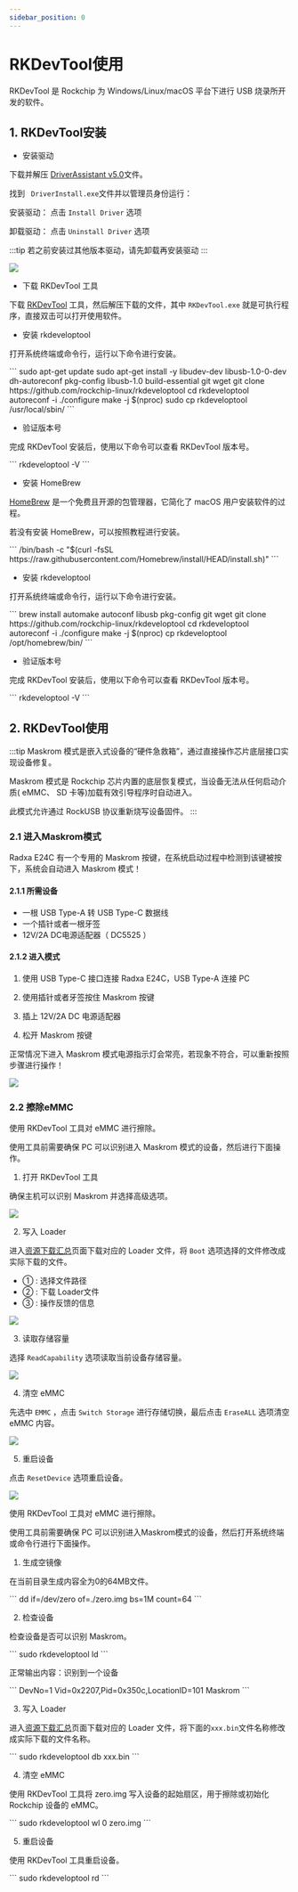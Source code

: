 ```yaml
---
sidebar_position: 0
---
```


# RKDevTool使用

RKDevTool 是 Rockchip 为 Windows/Linux/macOS 平台下进行 USB 烧录所开发的软件。

## 1. RKDevTool安装

<Tabs queryString="e24c-erase">

<TabItem value="Windows">

- 安装驱动

下载并解压 [DriverAssistant v5.0](https://dl.radxa.com/tools/windows/DriverAssistant_v5.0.zip)文件。

找到 ` DriverInstall.exe`文件并以管理员身份运行：

安装驱动： 点击 `Install Driver` 选项

卸载驱动： 点击 `Uninstall Driver` 选项

:::tip
若之前安装过其他版本驱动，请先卸载再安装驱动
:::

<div style={{textAlign: 'left'}}>
  <img src="/img/e/e24c/rkddevtool.webp" style={{width: '50%', maxWidth: '700'}} />
</div>

- 下载 RKDevTool 工具

下载 [RKDevTool](https://dl.radxa.com/tools/windows/RKDevTool_Release_v2.96-20221121.rar) 工具，然后解压下载的文件，其中 `RKDevTool.exe` 就是可执行程序，直接双击可以打开使用软件。

</TabItem>

<TabItem value="Linux">

- 安装 rkdeveloptool

打开系统终端或命令行，运行以下命令进行安装。

<NewCodeBlock tip="Linux-host$" type="host">
```
sudo apt-get update
sudo apt-get install -y libudev-dev libusb-1.0-0-dev dh-autoreconf pkg-config libusb-1.0 build-essential git wget
git clone https://github.com/rockchip-linux/rkdeveloptool
cd rkdeveloptool
autoreconf -i
./configure
make -j $(nproc)
sudo cp rkdeveloptool /usr/local/sbin/
```
</NewCodeBlock>

- 验证版本号

完成 RKDevTool 安装后，使用以下命令可以查看 RKDevTool 版本号。

<NewCodeBlock tip="Linux-host$" type="host">
```
rkdeveloptool -V
```
</NewCodeBlock>

</TabItem>

<TabItem value="macOS">

- 安装 HomeBrew

[HomeBrew](https://brew.sh/) 是一个免费且开源的包管理器，它简化了 macOS 用户安装软件的过程。

若没有安装 HomeBrew，可以按照教程进行安装。

<NewCodeBlock tip="macOS-host$" type="host">
```
/bin/bash -c "$(curl -fsSL https://raw.githubusercontent.com/Homebrew/install/HEAD/install.sh)"
```
</NewCodeBlock>

- 安装 rkdeveloptool

打开系统终端或命令行，运行以下命令进行安装。

<NewCodeBlock tip="macOS-host$" type="host">
```
brew install automake autoconf libusb pkg-config git wget
git clone https://github.com/rockchip-linux/rkdeveloptool
cd rkdeveloptool
autoreconf -i
./configure
make -j $(nproc)
cp rkdeveloptool /opt/homebrew/bin/
```
</NewCodeBlock>

- 验证版本号

完成 RKDevTool 安装后，使用以下命令可以查看 RKDevTool 版本号。

<NewCodeBlock tip="macOS-host$" type="host">
```
rkdeveloptool -V
```
</NewCodeBlock>

</TabItem>

</Tabs>

## 2. RKDevTool使用

:::tip
Maskrom 模式是嵌入式设备的“硬件急救箱”，通过直接操作芯片底层接口实现设备修复。

Maskrom 模式是 Rockchip 芯片内置的底层恢复模式，当设备无法从任何启动介质( eMMC、 SD 卡等)加载有效引导程序时自动进入。

此模式允许通过 RockUSB 协议重新烧写设备固件。
:::

### 2.1 进入Maskrom模式

Radxa E24C 有一个专用的 Maskrom 按键，在系统启动过程中检测到该键被按下，系统会自动进入 Maskrom 模式！

#### 2.1.1 所需设备

- 一根 USB Type-A 转 USB Type-C 数据线
- 一个插针或者一根牙签
- 12V/2A DC电源适配器（ DC5525 ）

#### 2.1.2 进入模式

1. 使用 USB Type-C 接口连接 Radxa E24C，USB Type-A 连接 PC

2. 使用插针或者牙签按住 Maskrom 按键

3. 插上 12V/2A DC 电源适配器

4. 松开 Maskrom 按键

正常情况下进入 Maskrom 模式电源指示灯会常亮，若现象不符合，可以重新按照步骤进行操作！

<div style={{textAlign: 'center'}}>
  <img src="/img/e/e24c/e24c-maskrom.webp" style={{width: '100%', maxWidth: '700'}} />
</div>

### 2.2 擦除eMMC

<Tabs queryString="e24c-erase">

<TabItem value="Windows">

使用 RKDevTool 工具对 eMMC 进行擦除。

使用工具前需要确保 PC 可以识别进入 Maskrom 模式的设备，然后进行下面操作。

1. 打开 RKDevTool 工具

确保主机可以识别 Maskrom 并选择高级选项。

<div style={{textAlign: 'left'}}>
  <img src="/img/e/e24c/emmc-rkdevtool-01.webp" style={{width: '90%', maxWidth: '700'}} />
</div>

2. 写入 Loader

进入[资源下载汇总](../../../download)页面下载对应的 Loader 文件，将 `Boot` 选项选择的文件修改成实际下载的文件。

- ① : 选择文件路径
- ② : 下载 Loader文件
- ③ : 操作反馈的信息

<div style={{textAlign: 'left'}}>
  <img src="/img/e/e24c/emmc-rkdevtool-02.webp" style={{width: '100%', maxWidth: '700'}} />
</div>

3. 读取存储容量

选择 `ReadCapability` 选项读取当前设备存储容量。

<div style={{textAlign: 'left'}}>
  <img src="/img/e/e24c/emmc-rkdevtool-03.webp" style={{width: '100%', maxWidth: '700'}} />
</div>

4. 清空 eMMC

先选中 `EMMC` ，点击 `Switch Storage` 进行存储切换，最后点击 `EraseALL` 选项清空 eMMC 内容。

<div style={{textAlign: 'left'}}>
  <img src="/img/e/e24c/emmc-rkdevtool-04.webp" style={{width: '100%', maxWidth: '700'}} />
</div>

5. 重启设备

点击 `ResetDevice` 选项重启设备。

<div style={{textAlign: 'left'}}>
  <img src="/img/e/e24c/emmc-rkdevtool-05.webp" style={{width: '100%', maxWidth: '700'}} />
</div>

</TabItem>

<TabItem value="Linux/macOS">

使用 RKDevTool 工具对 eMMC 进行擦除。

使用工具前需要确保 PC 可以识别进入Maskrom模式的设备，然后打开系统终端或命令行进行下面操作。

1. 生成空镜像

在当前目录生成内容全为0的64MB文件。

<NewCodeBlock tip="Linux/macOS-host$" type="host">
```
dd if=/dev/zero of=./zero.img bs=1M count=64
```
</NewCodeBlock>

2. 检查设备

检查设备是否可以识别 Maskrom。

<NewCodeBlock tip="Linux/macOS-host$" type="host">
```
sudo rkdeveloptool ld
```
</NewCodeBlock>

正常输出内容：识别到一个设备

<NewCodeBlock tip="Linux/macOS-host$" type="host">
```
DevNo=1	Vid=0x2207,Pid=0x350c,LocationID=101	Maskrom
```
</NewCodeBlock>

3. 写入 Loader

进入[资源下载汇总](../../../download)页面下载对应的 Loader 文件，将下面的`xxx.bin`文件名称修改成实际下载的文件名称。

<NewCodeBlock tip="Linux/macOS-host$" type="host">
```
sudo rkdeveloptool db xxx.bin
```
</NewCodeBlock>


4. 清空 eMMC

使用 RKDevTool 工具将 zero.img 写入设备的起始扇区，用于擦除或初始化 Rockchip 设备的 eMMC。

<NewCodeBlock tip="Linux/macOS-host$" type="host">
```
sudo rkdeveloptool wl 0 zero.img
```
</NewCodeBlock>


5. 重启设备

使用 RKDevTool 工具重启设备。

<NewCodeBlock tip="Linux/macOS-host$" type="host">
```
sudo rkdeveloptool rd
```
</NewCodeBlock>

</TabItem>

</Tabs>
